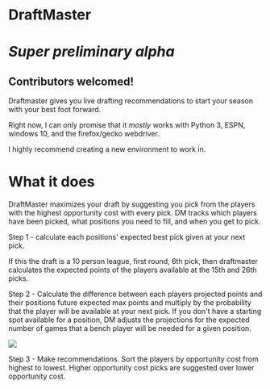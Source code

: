 # DraftMaster
# *Super preliminary alpha*
## Contributors welcomed!

Draftmaster gives you live drafting recommendations to start your season with your best foot forward.

Right now, I can only promise that it *mostly* works with Python 3, ESPN, windows 10, and the firefox/gecko webdriver.

I highly recommend creating a new environment to work in.

# What it does

DraftMaster maximizes your draft by suggesting you pick from the players with the highest opportunity cost with every pick.  DM tracks which players have been picked, what positions you need to fill, and when you get to pick.

Step 1 - calculate each positions' expected best pick given at your next pick.

If this the draft is a 10 person league, first round, 6th pick, then draftmaster calculates the expected points of the players available at the 15th and 26th picks.

Step 2 - Calculate the difference between each players projected points and their positions future expected max points and multiply by the probability that the player will be available at your next pick. If you don't have a starting spot available for a position, DM adjusts the projections for the expected number of games that a bench player will be needed for a given position.

<img src="https://render.githubusercontent.com/render/math?math=E(Max) = \sum(p(available) * points * p(player is best available))">

Step 3 - Make recommendations. Sort the players by opportunity cost from highest to lowest. Higher opportunity cost picks are suggested over lower opportunity cost.


